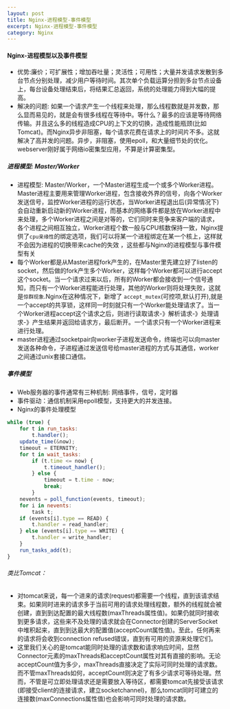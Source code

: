 ```yaml
---
layout: post
title: Nginx-进程模型-事件模型
excerpt: Nginx-进程模型-事件模型
category: Nginx
---
```


#### Nginx-进程模型以及事件模型

- 优势:廉价；可扩展性；增加吞吐量；灵活性；可用性；大量并发请求发散到多台节点分别处理，减少用户等待时间。其次单个负载运算分担到多台节点设备上，每台设备处理结束后，将结果汇总返回，系统的处理能力得到大幅的提高。
- 解决的问题: 如果一个请求产生一个线程来处理，那么线程数就是并发数，那么显而易见的，就是会有很多线程在等待中。等什么？最多的应该是等待网络传输。并且这么多的线程造成CPU的上下文的切换，造成性能瓶颈(比如Tomcat)。而Nginx异步非阻塞，每个请求花费在请求上的时间片不多。这就解决了高并发的问题。异步，非阻塞，使用epoll，和大量细节处的优化。webserver刚好属于网络io密集型应用，不算是计算密集型。

##### 进程模型: Master/Worker
- 进程模型: Master/Worker，一个Master进程生成一个或多个Worker进程。Master进程主要用来管理Worker进程，包含接收外界的信号，向各个Worker发送信号，监控Worker进程的运行状态，当Worker进程退出后(异常情况下)会自动重新启动新的Worker进程，而基本的网络事件都是放在Worker进程中来处理，多个Worker进程之间是对等的，它们同时来竞争来客户端的请求，各个进程之间相互独立，Worker进程个数一般与CPU核数保持一致，Nginx提供了`cpu亲缘性`的绑定选项，我们可以将某一个进程绑定在某一个核上，这样就不会因为进程的切换带来cache的失效 ，这些都与Nginx的进程模型与事件模型有关
- 每个Worker都是从Master进程fork产生的，在Master里先建立好了listen的socket，然后做的fork产生多个Worker，这样每个Worker都可以进行accept这个socket。当一个请求过来以后，所有的Worker都会接收到一个信号通知，而只有一个Worker进程能进行处理，其他的Worker则将处理失败，这就是`惊群现象`.Nginx在这种情况下，新增了 `accept_mutex`(可控项,默认打开),就是一个accept的共享锁，这样同一时刻就只有一个Worker能处理请求了。当一个Worker进程accept这个请求之后，则进行读取请求-》解析请求-》处理请求-》产生结果并返回给请求方，最后断开。一个请求只有一个Worker进程来进行处理。
- master进程通过socketpair向worker子进程发送命令，终端也可以向master发送各种命令，子进程通过发送信号给master进程的方式与其通信，worker之间通过unix套接口通信。

##### 事件模型
- Web服务器的事件通常有三种机制: 网络事件，信号，定时器
- 事件驱动：通信机制采用epoll模型，支持更大的并发连接。
- Nginx的事件处理模型

```js
while (true) {
    for t in run_tasks:
        t.handler();
    update_time(&now);
    timeout = ETERNITY;
    for t in wait_tasks:
        if (t.time <= now) {
            t.timeout_handler();
        } else {
            timeout = t.time - now;
            break;
        }
    nevents = poll_function(events, timeout);
    for i in nevents:
        task t;
    if (events[i].type == READ) {
        t.handler = read_handler;
    } else (events[i].type == WRITE) {
        t.handler = write_handler;
    }
    run_tasks_add(t);
}
```




###### 类比Tomcat：
- 对tomcat来说，每一个进来的请求(request)都需要一个线程，直到该请求结束。如果同时进来的请求多于当前可用的请求处理线程数，额外的线程就会被创建，直到到达配置的最大线程数(maxThreads属性值)。如果仍就同时接收到更多请求，这些来不及处理的请求就会在Connector创建的ServerSocket中堆积起来，直到到达最大的配置值(acceptCount属性值)。至此，任何再来的请求将会收到connection refused错误，直到有可用的资源来处理它们。
- 这里我们关心的是tomcat能同时处理的请求数和请求响应时间，显然Connector元素的maxThreads和acceptCount属性对其有直接的影响。无论acceptCount值为多少，maxThreads直接决定了实际可同时处理的请求数。而不管maxThreads如何，acceptCount则决定了有多少请求可等待处理。然而，不管是可立即处理请求还是需要放入等待区，都需要tomcat先接受该请求(即接受client的连接请求，建立socketchannel)，那么tomcat同时可建立的连接数(maxConnections属性值)也会影响可同时处理的请求数。
